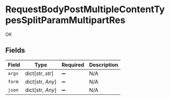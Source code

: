 # RequestBodyPostMultipleContentTypesSplitParamMultipartRes

OK


## Fields

| Field              | Type               | Required           | Description        |
| ------------------ | ------------------ | ------------------ | ------------------ |
| `args`             | dict[str, *str*]   | :heavy_minus_sign: | N/A                |
| `form`             | dict[str, *Any*]   | :heavy_minus_sign: | N/A                |
| `json`             | dict[str, *Any*]   | :heavy_minus_sign: | N/A                |